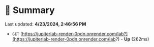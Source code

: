 # 📖 Summary
Last updated: **4/23/2024, 2:46:56 PM**

- `GET` [https://jupiterlab-render-0pdn.onrender.com/lab?](https://jupiterlab-render-0pdn.onrender.com/lab?) - **Up** (262ms)
